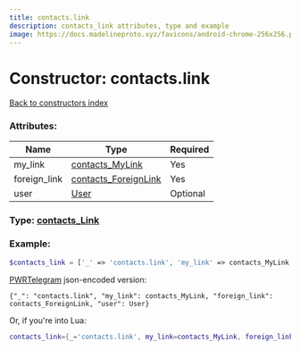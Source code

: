 ```yaml
---
title: contacts.link
description: contacts_link attributes, type and example
image: https://docs.madelineproto.xyz/favicons/android-chrome-256x256.png
---
```

# Constructor: contacts.link  
[Back to constructors index](index.md)



### Attributes:

| Name     |    Type       | Required |
|----------|---------------|----------|
|my\_link|[contacts\_MyLink](../types/contacts_MyLink.md) | Yes|
|foreign\_link|[contacts\_ForeignLink](../types/contacts_ForeignLink.md) | Yes|
|user|[User](../types/User.md) | Optional|



### Type: [contacts\_Link](../types/contacts_Link.md)


### Example:

```php
$contacts_link = ['_' => 'contacts.link', 'my_link' => contacts_MyLink, 'foreign_link' => contacts_ForeignLink, 'user' => User];
```  

[PWRTelegram](https://pwrtelegram.xyz) json-encoded version:

```
{"_": "contacts.link", "my_link": contacts_MyLink, "foreign_link": contacts_ForeignLink, "user": User}
```


Or, if you're into Lua:

```lua
contacts_link={_='contacts.link', my_link=contacts_MyLink, foreign_link=contacts_ForeignLink, user=User}

```


